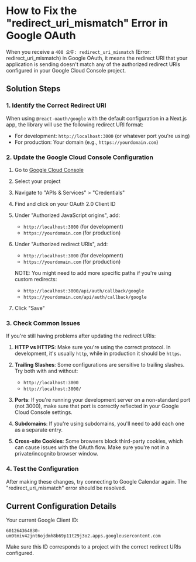 # How to Fix the "redirect_uri_mismatch" Error in Google OAuth

When you receive a `400 오류: redirect_uri_mismatch` (Error: redirect_uri_mismatch) in Google OAuth, it means the redirect URI that your application is sending doesn't match any of the authorized redirect URIs configured in your Google Cloud Console project.

## Solution Steps

### 1. Identify the Correct Redirect URI

When using `@react-oauth/google` with the default configuration in a Next.js app, the library will use the following redirect URI format:
- For development: `http://localhost:3000` (or whatever port you're using)
- For production: Your domain (e.g., `https://yourdomain.com`)

### 2. Update the Google Cloud Console Configuration

1. Go to [Google Cloud Console](https://console.cloud.google.com/)
2. Select your project
3. Navigate to "APIs & Services" > "Credentials"
4. Find and click on your OAuth 2.0 Client ID
5. Under "Authorized JavaScript origins", add:
   - `http://localhost:3000` (for development)
   - `https://yourdomain.com` (for production)
6. Under "Authorized redirect URIs", add:
   - `http://localhost:3000` (for development)
   - `https://yourdomain.com` (for production)
   
   NOTE: You might need to add more specific paths if you're using custom redirects:
   - `http://localhost:3000/api/auth/callback/google`
   - `https://yourdomain.com/api/auth/callback/google`

7. Click "Save"

### 3. Check Common Issues

If you're still having problems after updating the redirect URIs:

1. **HTTP vs HTTPS**: Make sure you're using the correct protocol. In development, it's usually `http`, while in production it should be `https`.

2. **Trailing Slashes**: Some configurations are sensitive to trailing slashes. Try both with and without:
   - `http://localhost:3000`
   - `http://localhost:3000/`

3. **Ports**: If you're running your development server on a non-standard port (not 3000), make sure that port is correctly reflected in your Google Cloud Console settings.

4. **Subdomains**: If you're using subdomains, you'll need to add each one as a separate entry.

5. **Cross-site Cookies**: Some browsers block third-party cookies, which can cause issues with the OAuth flow. Make sure you're not in a private/incognito browser window.

### 4. Test the Configuration

After making these changes, try connecting to Google Calendar again. The "redirect_uri_mismatch" error should be resolved.

## Current Configuration Details

Your current Google Client ID: 
```
601264364830-um9tmiv42jnt6ojdmh8b69p11t29j3o2.apps.googleusercontent.com
```

Make sure this ID corresponds to a project with the correct redirect URIs configured.
